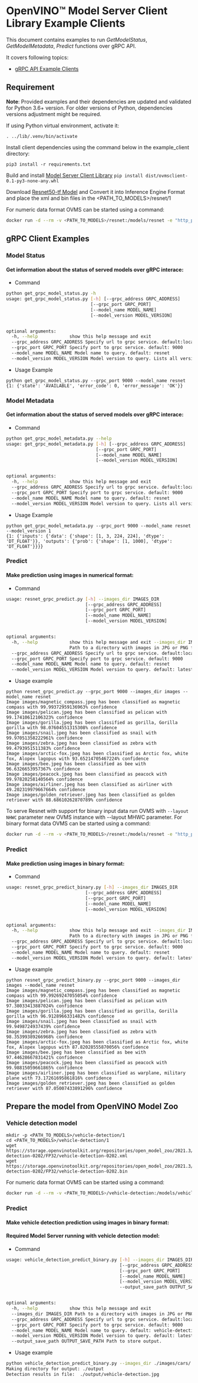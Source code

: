 # OpenVINO&trade; Model Server Client Library Example Clients

This document contains examples to run *GetModelStatus*, *GetModelMetadata*, *Predict* functions over gRPC API.

It covers following topics:
* <a href="#grpc-api">gRPC API Example Clients </a>

## Requirement

**Note**: Provided examples and their dependencies are updated and validated for Python 3.6+ version. For older versions of Python, dependencies versions adjustment might be required.

If using Python virtual environment, activate it:
```
. ../lib/.venv/bin/activate
```

Install client dependencies using the command below in the example_client directory:
```
pip3 install -r requirements.txt
```
Build and install [Model Server Client Library](../lib)
`pip install dist/ovmsclient-0.1-py3-none-any.whl`

Download [Resnet50-tf Model](https://docs.openvinotoolkit.org/latest/omz_models_model_resnet_50_tf.html) and Convert it into Inference Engine Format
and place the xml and bin files in the <PATH_TO_MODELS>/resnet/1

For numeric data format  OVMS can be started using a command:
```bash
docker run -d --rm -v <PATH_TO_MODELS>/resnet:/models/resnet -e "http_proxy=$http_proxy" -e "https_proxy=$https_proxy" -p 8000:8000 -p 9000:9000 openvino/model_server:latest --model_name resnet --model_path /models/resnet --port 9000 --rest_port 8000
```


## gRPC Client Examples <a name="grpc-api"></a>

### Model Status

#### **Get information about the status of served models over gRPC interace:**

- Command

```bash
python get_grpc_model_status.py -h
usage: get_grpc_model_status.py [-h] [--grpc_address GRPC_ADDRESS]
                                [--grpc_port GRPC_PORT]
                                [--model_name MODEL_NAME]
                                [--model_version MODEL_VERSION]


optional arguments:
  -h, --help            show this help message and exit
  --grpc_address GRPC_ADDRESS Specify url to grpc service. default:localhost
  --grpc_port GRPC_PORT Specify port to grpc service. default: 9000
  --model_name MODEL_NAME Model name to query. default: resnet
  --model_version MODEL_VERSION Model version to query. Lists all versions if omitted
```

- Usage Example

```
python get_grpc_model_status.py --grpc_port 9000 --model_name resnet
{1: {'state': 'AVAILABLE', 'error_code': 0, 'error_message': 'OK'}}
```


### Model Metadata

#### **Get information about the status of served models over gRPC interace:**

- Command

```bash
python get_grpc_model_metadata.py --help
usage: get_grpc_model_metadata.py [-h] [--grpc_address GRPC_ADDRESS]
                                  [--grpc_port GRPC_PORT]
                                  [--model_name MODEL_NAME]
                                  [--model_version MODEL_VERSION]


optional arguments:
  -h, --help            show this help message and exit
  --grpc_address GRPC_ADDRESS Specify url to grpc service. default:localhost
  --grpc_port GRPC_PORT Specify port to grpc service. default: 9000
  --model_name MODEL_NAME Model name to query. default: resnet
  --model_version MODEL_VERSION Model version to query. Lists all versions if omitted
```
- Usage Example

```
python get_grpc_model_metadata.py --grpc_port 9000 --model_name resnet --model_version 1
{1: {'inputs': {'data': {'shape': [1, 3, 224, 224], 'dtype': 'DT_FLOAT'}}, 'outputs': {'prob': {'shape': [1, 1000], 'dtype': 'DT_FLOAT'}}}}
```


### Predict 

#### **Make prediction using images in numerical format:**

- Command

```bash
usage: resnet_grpc_predict.py [-h] --images_dir IMAGES_DIR
                              [--grpc_address GRPC_ADDRESS]
                              [--grpc_port GRPC_PORT]
                              [--model_name MODEL_NAME]
                              [--model_version MODEL_VERSION]


optional arguments:
  -h, --help            show this help message and exit --images_dir IMAGES_DIR
                        Path to a directory with images in JPG or PNG format
  --grpc_address GRPC_ADDRESS Specify url to grpc service. default:localhost
  --grpc_port GRPC_PORT Specify port to grpc service. default: 9000
  --model_name MODEL_NAME Model name to query. default: resnet
  --model_version MODEL_VERSION Model version to query. default: latest available
```
- Usage example

```
python resnet_grpc_predict.py --grpc_port 9000 --images_dir images --model_name resnet
Image images/magnetic_compass.jpeg has been classified as magnetic compass with 99.99372959136963% confidence
Image images/pelican.jpeg has been classified as pelican with 99.17410612106323% confidence
Image images/gorilla.jpeg has been classified as gorilla, Gorilla gorilla with 98.07604551315308% confidence
Image images/snail.jpeg has been classified as snail with 99.97051358222961% confidence
Image images/zebra.jpeg has been classified as zebra with 99.4793951511383% confidence
Image images/arctic-fox.jpeg has been classified as Arctic fox, white fox, Alopex lagopus with 93.65214705467224% confidence
Image images/bee.jpeg has been classified as bee with 96.6326653957367% confidence
Image images/peacock.jpeg has been classified as peacock with 99.97820258140564% confidence
Image images/airliner.jpeg has been classified as airliner with 49.202319979667664% confidence
Image images/golden_retriever.jpeg has been classified as golden retriever with 88.68610262870789% confidence
```

To serve Resnet with support for binary input data run OVMS with `--layout NHWC` parameter
new OVMS instance with --layout MHWC parameter.
For binary format data OVMS can be started using a command:
```bash
docker run -d --rm -v <PATH_TO_MODELS>/resnet:/models/resnet -e "http_proxy=$http_proxy" -e "https_proxy=$https_proxy" -p 8000:8000 -p 9000:9000 openvino/model_server:latest --model_name resnet --model_path /models/resnet --port 9000 --rest_port 8000 --layout NHWC
```

### Predict 

#### **Make prediction using images in binary format:**

- Command

```bash
usage: resnet_grpc_predict_binary.py [-h] --images_dir IMAGES_DIR
                              [--grpc_address GRPC_ADDRESS]
                              [--grpc_port GRPC_PORT]
                              [--model_name MODEL_NAME]
                              [--model_version MODEL_VERSION]


optional arguments:
  -h, --help            show this help message and exit --images_dir IMAGES_DIR
                        Path to a directory with images in JPG or PNG format
  --grpc_address GRPC_ADDRESS Specify url to grpc service. default:localhost
  --grpc_port GRPC_PORT Specify port to grpc service. default: 9000
  --model_name MODEL_NAME Model name to query. default: resnet
  --model_version MODEL_VERSION Model version to query. default: latest available
```
- Usage example

```
python resnet_grpc_predict_binary.py --grpc_port 9000 --images_dir images --model_name resnet
Image images/magnetic_compass.jpeg has been classified as magnetic compass with 99.99269247055054% confidence
Image images/pelican.jpeg has been classified as pelican with 97.38033413887024% confidence
Image images/gorilla.jpeg has been classified as gorilla, Gorilla gorilla with 96.9128966331482% confidence
Image images/snail.jpeg has been classified as snail with 99.9498724937439% confidence
Image images/zebra.jpeg has been classified as zebra with 98.35399389266968% confidence
Image images/arctic-fox.jpeg has been classified as Arctic fox, white fox, Alopex lagopus with 87.82028555870056% confidence
Image images/bee.jpeg has been classified as bee with 97.44628667831421% confidence
Image images/peacock.jpeg has been classified as peacock with 99.98815059661865% confidence
Image images/airliner.jpeg has been classified as warplane, military plane with 73.17261695861816% confidence
Image images/golden_retriever.jpeg has been classified as golden retriever with 87.05007433891296% confidence
```

## Prepare the model from OpenVINO Model Zoo
### Vehicle detection model
```
mkdir -p <PATH_TO_MODELS>/vehicle-detection/1
cd <PATH_TO_MODELS>/vehicle-detection/1
wget https://storage.openvinotoolkit.org/repositories/open_model_zoo/2021.3/models_bin/2/vehicle-detection-0202/FP32/vehicle-detection-0202.xml
wget https://storage.openvinotoolkit.org/repositories/open_model_zoo/2021.3/models_bin/2/vehicle-detection-0202/FP32/vehicle-detection-0202.bin
```
For numeric data format OVMS can be started using a command:
```bash
docker run -d --rm -v <PATH_TO_MODELS>/vehicle-detection:/models/vehicle-detection -e "http_proxy=$http_proxy" -e "https_proxy=$https_proxy" -p 8000:8000 -p 9000:9000 openvino/model_server:latest --model_name vehicle-detection --model_path /models/vehicle-detection --port 9000 --rest_port 8000
```


### Predict 

#### **Make vehicle detection prediction using images in binary format:**
#### **Required Model Server running with vehicle detection model:**

- Command

```bash
usage: vehicle_detection_predict_binary.py [-h] --images_dir IMAGES_DIR
                                           [--grpc_address GRPC_ADDRESS]
                                           [--grpc_port GRPC_PORT]
                                           [--model_name MODEL_NAME]
                                           [--model_version MODEL_VERSION]
                                           --output_save_path OUTPUT_SAVE_PATH


optional arguments:
  -h, --help            show this help message and exit
  --images_dir IMAGES_DIR Path to a directory with images in JPG or PNG format
  --grpc_address GRPC_ADDRESS Specify url to grpc service. default:localhost
  --grpc_port GRPC_PORT Specify port to grpc service. default: 9000
  --model_name MODEL_NAME Model name to query. default: vehicle-detection
  --model_version MODEL_VERSION Model version to query. default: latest available
  --output_save_path OUTPUT_SAVE_PATH Path to store output.
```

- Usage example

```bash
python vehicle_detection_predict_binary.py --images_dir ./images/cars/ --output_save_path ./output
Making directory for output: ./output
Detection results in file:  ./output/vehicle-detection.jpg
```